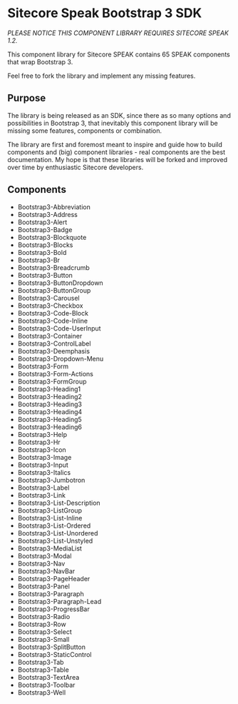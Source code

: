 Sitecore Speak Bootstrap 3 SDK
=============================

*PLEASE NOTICE THIS COMPONENT LIBRARY REQUIRES SITECORE SPEAK 1.2.*

This component library for Sitecore SPEAK contains 65 SPEAK components that wrap Bootstrap 3.

Feel free to fork the library and implement any missing features. 

## Purpose
The library is being released as an SDK, since there as so many options and possibilities in Bootstrap 3, that inevitably this component library will be missing some features, components or combination.

The library are first and foremost meant to inspire and guide how to build components and (big) component libraries - real components are the best documentation. My hope is that these libraries will be forked and improved over time by enthusiastic Sitecore developers.

## Components

* Bootstrap3-Abbreviation
* Bootstrap3-Address
* Bootstrap3-Alert
* Bootstrap3-Badge
* Bootstrap3-Blockquote
* Bootstrap3-Blocks
* Bootstrap3-Bold
* Bootstrap3-Br
* Bootstrap3-Breadcrumb
* Bootstrap3-Button
* Bootstrap3-ButtonDropdown
* Bootstrap3-ButtonGroup
* Bootstrap3-Carousel
* Bootstrap3-Checkbox
* Bootstrap3-Code-Block
* Bootstrap3-Code-Inline
* Bootstrap3-Code-UserInput
* Bootstrap3-Container
* Bootstrap3-ControlLabel
* Bootstrap3-Deemphasis
* Bootstrap3-Dropdown-Menu
* Bootstrap3-Form
* Bootstrap3-Form-Actions
* Bootstrap3-FormGroup
* Bootstrap3-Heading1
* Bootstrap3-Heading2
* Bootstrap3-Heading3
* Bootstrap3-Heading4
* Bootstrap3-Heading5
* Bootstrap3-Heading6
* Bootstrap3-Help
* Bootstrap3-Hr
* Bootstrap3-Icon
* Bootstrap3-Image
* Bootstrap3-Input
* Bootstrap3-Italics
* Bootstrap3-Jumbotron
* Bootstrap3-Label
* Bootstrap3-Link
* Bootstrap3-List-Description
* Bootstrap3-ListGroup
* Bootstrap3-List-Inline
* Bootstrap3-List-Ordered
* Bootstrap3-List-Unordered
* Bootstrap3-List-Unstyled
* Bootstrap3-MediaList
* Bootstrap3-Modal
* Bootstrap3-Nav
* Bootstrap3-NavBar
* Bootstrap3-PageHeader
* Bootstrap3-Panel
* Bootstrap3-Paragraph
* Bootstrap3-Paragraph-Lead
* Bootstrap3-ProgressBar
* Bootstrap3-Radio
* Bootstrap3-Row
* Bootstrap3-Select
* Bootstrap3-Small
* Bootstrap3-SplitButton
* Bootstrap3-StaticControl
* Bootstrap3-Tab
* Bootstrap3-Table
* Bootstrap3-TextArea
* Bootstrap3-Toolbar
* Bootstrap3-Well

